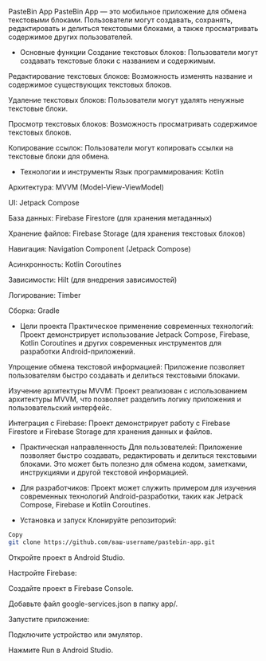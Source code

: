 PasteBin App
PasteBin App — это мобильное приложение для обмена текстовыми блоками. Пользователи могут создавать, сохранять, редактировать и делиться текстовыми блоками, а также просматривать содержимое других пользователей. 
- Основные функции
Создание текстовых блоков: Пользователи могут создавать текстовые блоки с названием и содержимым.

Редактирование текстовых блоков: Возможность изменять название и содержимое существующих текстовых блоков.

Удаление текстовых блоков: Пользователи могут удалять ненужные текстовые блоки.

Просмотр текстовых блоков: Возможность просматривать содержимое текстовых блоков.

Копирование ссылок: Пользователи могут копировать ссылки на текстовые блоки для обмена.

- Технологии и инструменты
Язык программирования: Kotlin

Архитектура: MVVM (Model-View-ViewModel)

UI: Jetpack Compose

База данных: Firebase Firestore (для хранения метаданных)

Хранение файлов: Firebase Storage (для хранения текстовых блоков)

Навигация: Navigation Component (Jetpack Compose)

Асинхронность: Kotlin Coroutines

Зависимости: Hilt (для внедрения зависимостей)

Логирование: Timber

Сборка: Gradle

- Цели проекта
Практическое применение современных технологий: Проект демонстрирует использование Jetpack Compose, Firebase, Kotlin Coroutines и других современных инструментов для разработки Android-приложений.

Упрощение обмена текстовой информацией: Приложение позволяет пользователям быстро создавать и делиться текстовыми блоками.

Изучение архитектуры MVVM: Проект реализован с использованием архитектуры MVVM, что позволяет разделить логику приложения и пользовательский интерфейс.

Интеграция с Firebase: Проект демонстрирует работу с Firebase Firestore и Firebase Storage для хранения данных и файлов.

- Практическая направленность
Для пользователей: Приложение позволяет быстро создавать, редактировать и делиться текстовыми блоками. Это может быть полезно для обмена кодом, заметками, инструкциями и другой текстовой информацией.

- Для разработчиков: Проект может служить примером для изучения современных технологий Android-разработки, таких как Jetpack Compose, Firebase и Kotlin Coroutines.

- Установка и запуск
Клонируйте репозиторий:

```bash
Copy
git clone https://github.com/ваш-username/pastebin-app.git
```
Откройте проект в Android Studio.

Настройте Firebase:

Создайте проект в Firebase Console.

Добавьте файл google-services.json в папку app/.

Запустите приложение:

Подключите устройство или эмулятор.

Нажмите Run в Android Studio.
